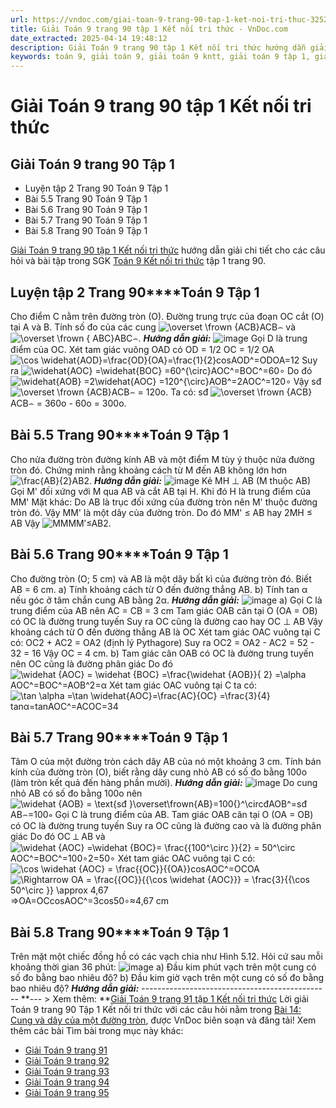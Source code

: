 ```yaml
---
url: https://vndoc.com/giai-toan-9-trang-90-tap-1-ket-noi-tri-thuc-325264
title: Giải Toán 9 trang 90 tập 1 Kết nối tri thức - VnDoc.com
date_extracted: 2025-04-14 19:48:12
description: Giải Toán 9 trang 90 tập 1 Kết nối tri thức hướng dẫn giải chi tiết các câu hỏi và bài tập trong SGK Toán 9 Kết nối tri thức tập 1.
keywords: toán 9, giải toán 9, giải toán 9 kntt, giải toán 9 tập 1, giải toán 9 kết nối tri thức, toán 9 kết nối tri thức tập 1, Toán 9 Kết nối tri thức Bài 14, giải Toán 9 Kết nối tri thức Bài 14, Bài 14 Cung và dây của một đường tròn, toán 9 kết nối tri thức tập 1 trang 87, toán 9 kết nối tri thức tập 1 trang 88, toán 9 kết nối tri thức tập 1 trang 89, toán 9 kết nối tri thức tập 1 trang 90, toán 9 trang 90, giải toán 9 trang 90, toán 9 trang 90 kết nối, giải toán 9 trang 90 kết nối
---
```


# Giải Toán 9 trang 90 tập 1 Kết nối tri thức
## Giải Toán 9 trang 90 Tập 1
  * Luyện tập 2 Trang 90 Toán 9 Tập 1
  * Bài 5.5 Trang 90 Toán 9 Tập 1
  * Bài 5.6 Trang 90 Toán 9 Tập 1
  * Bài 5.7 Trang 90 Toán 9 Tập 1
  * Bài 5.8 Trang 90 Toán 9 Tập 1

[Giải Toán 9 trang 90 tập 1 Kết nối tri thức](<https://vndoc.com/giai-toan-9-trang-90-tap-1-ket-noi-tri-thuc-325264>) hướng dẫn giải chi tiết cho các câu hỏi và bài tập trong SGK [Toán 9 Kết nối tri thức](<https://vndoc.com/toan-9-ket-noi-tri-thuc>) tập 1 trang 90.
## **Luyện tập 2 Trang 90****Toán 9 Tập 1**
Cho điểm C nằm trên đường tròn \(O\). Đường trung trực của đoạn OC cắt \(O\) tại A và B. Tính số đo của các cung ![\\overset \\frown {ACB}](https://i.vdoc.vn/data/image/blank.png)ACB⌢ và ![\\overset \\frown { ABC}](https://i.vdoc.vn/data/image/blank.png)ABC⌢.
_**Hướng dẫn giải:**_
![image](https://i.vdoc.vn/data/image/2024/07/29/638578455986293505.png)
Gọi D là trung điểm của OC.
Xét tam giác vuông OAD có OD = 1/2 OC = 1/2 OA
![\\cos \\widehat{AOD}=\\frac{OD}{OA}=\\frac{1}{2}](https://i.vdoc.vn/data/image/blank.png)cos⁡AOD^=ODOA=12
Suy ra ![\\widehat{AOC} =\\widehat{BOC} =60^{\\circ}](https://i.vdoc.vn/data/image/blank.png)AOC^=BOC^=60∘
Do đó ![\\widehat{AOB} =2\\widehat{AOC} =120^{\\circ}](https://i.vdoc.vn/data/image/blank.png)AOB^=2AOC^=120∘
Vậy sđ ![\\overset \\frown {ACB}](https://i.vdoc.vn/data/image/blank.png)ACB⌢ = 120o.
Ta có: sđ ![\\overset \\frown {ACB}](https://i.vdoc.vn/data/image/blank.png)ACB⌢ = 360o \- 60o = 300o.
## **Bài 5.5 Trang 90****Toán 9 Tập 1**
Cho nửa đường tròn đường kính AB và một điểm M tùy ý thuộc nửa đường tròn đó. Chứng minh rằng khoảng cách từ M đến AB không lớn hơn ![\\frac{AB}{2}](https://i.vdoc.vn/data/image/blank.png)AB2.
_**Hướng dẫn giải:**_
![image](https://i.vdoc.vn/data/image/2024/07/29/638578455985512304.png)
Kẻ MH ⊥ AB \(M thuộc AB\) 
Gọi M' đối xứng với M qua AB và cắt AB tại H.
Khi đó H là trung điểm của MM'
Mặt khác: Do AB là trục đối xứng của đường tròn nên M' thuộc đường tròn đó.
Vậy MM' là một dây của đường tròn.
Do đó MM' ≤ AB hay 2MH ≤ AB
Vậy ![MM](https://i.vdoc.vn/data/image/blank.png)MM′≤AB2.
## **Bài 5.6 Trang 90****Toán 9 Tập 1**
Cho đường tròn \(O; 5 cm\) và AB là một dây bất kì của đường tròn đó. Biết AB = 6 cm.
a\) Tính khoảng cách từ O đến đường thẳng AB.
b\) Tính tan α nếu góc ở tâm chắn cung AB bằng 2α.
_**Hướng dẫn giải:**_
![image](https://i.vdoc.vn/data/image/2024/07/29/638578455983637395.png)
a\) Gọi C là trung điểm của AB nên AC = CB = 3 cm
Tam giác OAB cân tại O \(OA = OB\) có OC là đường trung tuyến
Suy ra OC cũng là đường cao hay OC ⊥ AB
Vậy khoảng cách từ O đến đường thẳng AB là OC
Xét tam giác OAC vuông tại C có:
OC2 \+ AC2 = OA2 \(định lý Pythagore\)
Suy ra OC2 = OA2 \- AC2 = 52 \- 32 = 16
Vậy OC = 4 cm.
b\) Tam giác cân OAB có OC là đường trung tuyến nên OC cũng là đường phân giác
Do đó ![\\widehat {AOC} = \\widehat {BOC} =\\frac{\\widehat {AOB}}{ 2} =\\alpha](https://i.vdoc.vn/data/image/blank.png)AOC^=BOC^=AOB^2=α
Xét tam giác OAC vuông tại C ta có:
![\\tan \\alpha =\\tan \\widehat{AOC}=\\frac{AC}{OC} =\\frac{3}{4}](https://i.vdoc.vn/data/image/blank.png)tan⁡α=tan⁡AOC^=ACOC=34
## **Bài 5.7 Trang 90****Toán 9 Tập 1**
Tâm O của một đường tròn cách dây AB của nó một khoảng 3 cm. Tính bán kính của đường tròn \(O\), biết rằng dây cung nhỏ AB có số đo bằng 100o \(làm tròn kết quả đến hàng phần mười\).
_**Hướng dẫn giải:**_
![image](https://i.vdoc.vn/data/image/2024/07/29/638578455982856209.png)
Do cung nhỏ AB có số đo bằng 100o nên ![\\widehat {AOB} = \\text{sđ }\\overset\\frown{AB}=100{}^\\circ](https://i.vdoc.vn/data/image/blank.png)đAOB^=sđ AB⌢=100∘
Gọi C là trung điểm của AB.
Tam giác OAB cân tại O \(OA = OB\) có OC là đường trung tuyến
Suy ra OC cũng là đường cao và là đường phân giác
Do đó OC ⊥ AB và ![\\widehat {AOC} =\\widehat {BOC}= \\frac{{100^\\circ }}{2} = 50^\\circ](https://i.vdoc.vn/data/image/blank.png)AOC^=BOC^=100∘2=50∘
Xét tam giác OAC vuông tại C có:
![\\cos \\widehat {AOC} = \\frac{{OC}}{{OA}}](https://i.vdoc.vn/data/image/blank.png)cos⁡AOC^=OCOA
![\\Rightarrow OA = \\frac{{OC}}{{\\cos \\widehat {AOC}}} = \\frac{3}{{\\cos 50^\\circ }} \\approx 4,67](https://i.vdoc.vn/data/image/blank.png)⇒OA=OCcos⁡AOC^=3cos⁡50∘≈4,67 cm
## **Bài 5.8 Trang 90****Toán 9 Tập 1**
Trên mặt một chiếc đồng hồ có các vạch chia như Hình 5.12. Hỏi cứ sau mỗi khoảng thời gian 36 phút:
![image](https://i.vdoc.vn/data/image/2024/07/29/638578455979575142.png)
a\) Đầu kim phút vạch trên một cung có số đo bằng bao nhiêu độ?
b\) Đầu kim giờ vạch trên một cung có số đo bằng bao nhiêu độ?
_**Hướng dẫn giải:**_
\-----------------------------------------------
**\--- > Xem thêm: **[Giải Toán 9 trang 91 tập 1 Kết nối tri thức](<https://vndoc.com/giai-toan-9-trang-91-tap-1-ket-noi-tri-thuc-325266>)
Lời giải Toán 9 trang 90 Tập 1 Kết nối tri thức với các câu hỏi nằm trong [Bài 14: Cung và dây của một đường tròn](<https://vndoc.com/toan-9-ket-noi-tri-thuc-bai-14-cung-va-day-cua-mot-duong-tron-320984>), được VnDoc biên soạn và đăng tải\!
Xem thêm các bài Tìm bài trong mục này khác:
  * [Giải Toán 9 trang 91](</giai-toan-9-trang-91-tap-1-ket-noi-tri-thuc-325266>)
  * [Giải Toán 9 trang 92](</giai-toan-9-trang-92-tap-1-ket-noi-tri-thuc-325267>)
  * [Giải Toán 9 trang 93](</giai-toan-9-trang-93-tap-1-ket-noi-tri-thuc-325268>)
  * [Giải Toán 9 trang 94](</giai-toan-9-trang-94-tap-1-ket-noi-tri-thuc-325274>)
  * [Giải Toán 9 trang 95](</giai-toan-9-trang-95-tap-1-ket-noi-tri-thuc-325275>)

